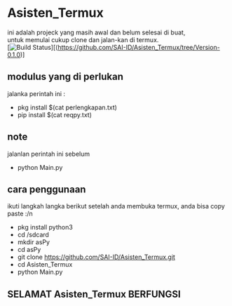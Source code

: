 # Asisten_Termux
ini adalah projeck yang masih awal dan belum selesai di buat,  
untuk memulai cukup clone dan jalan-kan di termux.  
[![Build Status](https://img.shields.io/github/SAI-ID/Asisten_Termux/tree/Version-0.1.0)][(https://github.com/SAI-ID/Asisten_Termux/tree/Version-0.1.0)]

## modulus yang di perlukan  
jalanka perintah ini :  
- pkg install $(cat perlengkapan.txt)  
- pip install $(cat reqpy.txt)

## note
jalanlan perintah ini sebelum  
- python Main.py  

## cara penggunaan
ikuti langkah langka berikut setelah anda membuka termux, anda bisa copy paste :/n
- pkg install python3  
- cd /sdcard  
- mkdir asPy  
- cd asPy  
- git clone https://github.com/SAI-ID/Asisten_Termux.git  
- cd Asisten_Termux  
- python Main.py  
  
## SELAMAT Asisten_Termux BERFUNGSI
